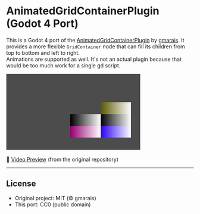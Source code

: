 # AnimatedGridContainerPlugin (Godot 4 Port)

This is a Godot 4 port of the [AnimatedGridContainerPlugin](https://github.com/gmarais/AnimatedGridContainerPlugin) by [gmarais](https://github.com/gmarais).
It provides a more flexible `GridContainer` node that can fill its children from top to bottom and left to right.  
Animations are supported as well. It's not an actual plugin because that would be too much work for a single gd script. 

![Screenshot](screenshot.png)

🎥 [Video Preview](https://www.youtube.com/watch?v=_RCcwMFoaJ0) (from the original repository)

---

## License
- Original project: MIT (© gmarais)  
- This port: CC0 (public domain)  
